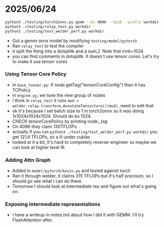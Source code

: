 # 2025/06/24
```bash
python3 ./testing/torch2onnx.py gemm --bs 4096 --fp16 --prefix workdir
python3 ./testing/relay_test.py workdir
python3 ./testing/test_welder_perf.py workdir
```

- Got a gemm onnx model by modifying `testing/model/pytorch`
- Ran `relay_test` to test the compiler
- it split the thing into a dotsplitk and a sum_1. Note that mnk=1024
- you can find comments in dotsplitk. It doesn't use tensor cores. Let's try to make it use tensor cores

### Using Tensor Core Policy
- In `base_tunner.py`: if node.getTag("tensorCoreConfig") then it has TCPolicy
- in `engine.py`, we tune the new group of nodes
- I think in `relay_test` it runs `mod = welder.relay.transform.AnnotateTensorCore()(mod)`, need to edit that
- ok it's because I set batch size to 1 in torch2onnx so it was doing 1x1024x1024x1024. Should do bs 1024.
- CHECK tensorCorePolicy by printing node._tag
- On 4096 they claim 130TFLOPs.
- actually if you run `python3 ./testing/test_welder_perf.py workdir` you get 121.6 TFLOPs, so a lil under cublas
- looked at it a bit, it's hard to completely reverse-engineer so maybe we can look at higher level IR

### Adding Attn Graph
- Added in `model/pytorch/kevin.py` and tested against torch
- Ran it through welder, it claims 315 TFLOPs but it's half precision, so I should go see what I can do there.
- Tomorrow I should look at intermediate rep and figure out what's going on.

### Exposing intermediate representations
- I have a writeup in notes.md about how I did it with GEMM. I'll try FlashAttention after.
